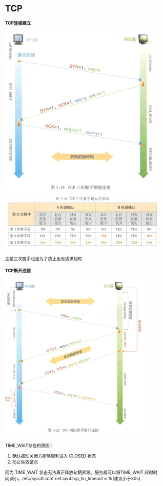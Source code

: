 # TCP

#### TCP连接建立

![1582679396140](shake.png)

![1582679324044](shake_info.png)



连接三次握手也是为了防止出现请求超时



#### TCP断开连接

![image-20200314202238797](close.png)

TIME_WAIT存在的原因：

1. 确认被动关闭方能够顺利进入 CLOSED 状态
2. 防止失效请求 

因为 TIME_WAIT 状态无法真正释放句柄资源。服务器可以将TIME_WAIT 超时时间调小。/etc/sysctl.conf  net.ipv4.tcp_fin_timeout = 15(建议小于30s)